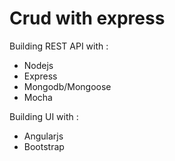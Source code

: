 Crud with express
=================

Building REST API with :
- Nodejs
- Express
- Mongodb/Mongoose
- Mocha

Building UI with :
- Angularjs
- Bootstrap
